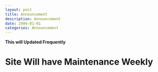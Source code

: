 ```yaml
---
layout: post
title: Announcement
description: Announcement
date: 2999-01-01
categories: Announcement
---
```

**This will Updated Frequently**

# Site Will have Maintenance Weekly
